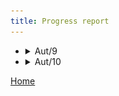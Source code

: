 ```yaml
---
title: Progress report
--- 
```


* <details>
      
   <summary>Aut/9</summary>
  
      * Stuff for week 9
      <img src = "gantt_initial.png" alt = "intial plan outline">
    
* <details>
      
   <summary>Aut/10</summary>
      
      * Stuff for week 10
      
  

[Home](https://beep-boop-boop.github.io/ENG1-Team4/)
